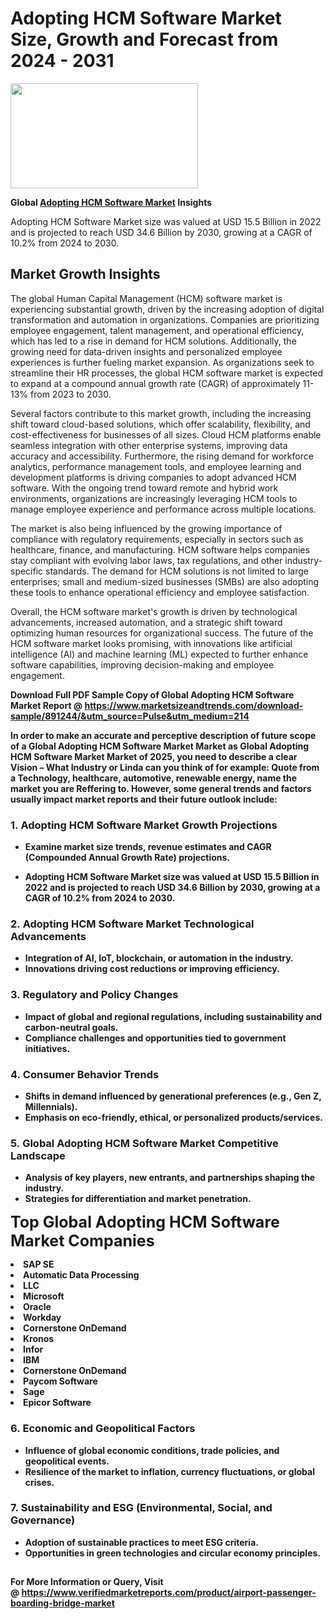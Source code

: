 <H1>Adopting HCM Software Market Size, Growth and Forecast from 2024 - 2031</H1><img class="aligncenter size-medium wp-image-584254" src="https://thirdeyenews.in/wp-content/uploads/2024/09/Global-Market-Research-300x168.jpeg" alt="" width="300" height="168" /><p><strong>Global&nbsp;<a href="https://www.marketsizeandtrends.com/download-sample/891244/&amp;utm_source=Pulse&amp;utm_medium=214">Adopting HCM Software Market</a> Insights</strong></p><p>Adopting HCM Software Market size was valued at USD 15.5 Billion in 2022 and is projected to reach USD 34.6 Billion by 2030, growing at a CAGR of 10.2% from 2024 to 2030.</p><p><h2>Market Growth Insights</h2> <p>The global Human Capital Management (HCM) software market is experiencing substantial growth, driven by the increasing adoption of digital transformation and automation in organizations. Companies are prioritizing employee engagement, talent management, and operational efficiency, which has led to a rise in demand for HCM solutions. Additionally, the growing need for data-driven insights and personalized employee experiences is further fueling market expansion. As organizations seek to streamline their HR processes, the global HCM software market is expected to expand at a compound annual growth rate (CAGR) of approximately 11-13% from 2023 to 2030.</p> <p><strong></strong></p> <p>Several factors contribute to this market growth, including the increasing shift toward cloud-based solutions, which offer scalability, flexibility, and cost-effectiveness for businesses of all sizes. Cloud HCM platforms enable seamless integration with other enterprise systems, improving data accuracy and accessibility. Furthermore, the rising demand for workforce analytics, performance management tools, and employee learning and development platforms is driving companies to adopt advanced HCM software. With the ongoing trend toward remote and hybrid work environments, organizations are increasingly leveraging HCM tools to manage employee experience and performance across multiple locations.</p> <p>The market is also being influenced by the growing importance of compliance with regulatory requirements, especially in sectors such as healthcare, finance, and manufacturing. HCM software helps companies stay compliant with evolving labor laws, tax regulations, and other industry-specific standards. The demand for HCM solutions is not limited to large enterprises; small and medium-sized businesses (SMBs) are also adopting these tools to enhance operational efficiency and employee satisfaction.</p> <p>Overall, the HCM software market's growth is driven by technological advancements, increased automation, and a strategic shift toward optimizing human resources for organizational success. The future of the HCM software market looks promising, with innovations like artificial intelligence (AI) and machine learning (ML) expected to further enhance software capabilities, improving decision-making and employee engagement.</p> <p><strong></p><p><span class=""><strong>Download Full PDF Sample Copy of Global Adopting HCM Software Market Report</strong> @ <a href="https://www.marketsizeandtrends.com/download-sample/891244/&amp;utm_source=Pulse&amp;utm_medium=214" target="_blank">https://www.marketsizeandtrends.com/download-sample/891244/&amp;utm_source=Pulse&amp;utm_medium=214</a></span></p><p>In order to make an accurate and perceptive description of future scope of a Global&nbsp;Adopting HCM Software Market Market as Global&nbsp;Adopting HCM Software Market Market of 2025, you need to describe a clear Vision &ndash; What Industry or Linda can you think of for example: Quote from a Technology, healthcare, automotive, renewable energy, name the market you are Reffering to. However, some general trends and factors usually impact market reports and their future outlook include:</p><h3>1.&nbsp;<strong>Adopting HCM Software Market Growth Projections</strong></h3><ul><li>Examine market size trends, revenue estimates and CAGR (Compounded Annual Growth Rate) projections.</li><li><p>Adopting HCM Software Market size was valued at USD 15.5 Billion in 2022 and is projected to reach USD 34.6 Billion by 2030, growing at a CAGR of 10.2% from 2024 to 2030.</p></li></ul><h3>2.&nbsp;<strong>Adopting HCM Software Market Technological Advancements</strong></h3><ul><li>Integration of AI, IoT, blockchain, or automation in the industry.</li><li>Innovations driving cost reductions or improving efficiency.</li></ul><h3>3.&nbsp;<strong>Regulatory and Policy Changes</strong></h3><ul><li>Impact of global and regional regulations, including sustainability and carbon-neutral goals.</li><li>Compliance challenges and opportunities tied to government initiatives.</li></ul><h3>4.&nbsp;<strong>Consumer Behavior Trends</strong></h3><ul><li>Shifts in demand influenced by generational preferences (e.g., Gen Z, Millennials).</li><li>Emphasis on eco-friendly, ethical, or personalized products/services.</li></ul><h3>5.&nbsp;<strong>Global Adopting HCM Software Market Competitive Landscape</strong></h3><ul><li>Analysis of key players, new entrants, and partnerships shaping the industry.</li><li>Strategies for differentiation and market penetration.</li></ul><p data-pm-slice="1 1 []"><span style="color: inherit; font-family: inherit; font-size: 25px;">Top Global Adopting HCM Software Market Companies</span></p><div class="" data-test-id=""><p><li>SAP SE</li><li> Automatic Data Processing</li><li> LLC</li><li> Microsoft</li><li> Oracle</li><li> Workday</li><li> Cornerstone OnDemand</li><li> Kronos</li><li> Infor</li><li> IBM</li><li> Cornerstone OnDemand</li><li> Paycom Software</li><li> Sage</li><li> Epicor Software</li></p></div><h3>6.&nbsp;<strong>Economic and Geopolitical Factors</strong></h3><ul><li>Influence of global economic conditions, trade policies, and geopolitical events.</li><li>Resilience of the market to inflation, currency fluctuations, or global crises.</li></ul><h3>7.&nbsp;<strong>Sustainability and ESG (Environmental, Social, and Governance)</strong></h3><ul><li>Adoption of sustainable practices to meet ESG criteria.</li><li>Opportunities in green technologies and circular economy principles.</li></ul><h2><strong style="font-size: 14px;">For More Information or Query, Visit @&nbsp;</strong><a style="background-color: #ffffff; font-size: 14px;" href="https://www.marketsizeandtrends.com/report/adopting-hcm-software-market-/" target="_blank">https://www.verifiedmarketreports.com/product/airport-passenger-boarding-bridge-market</a></h2>
